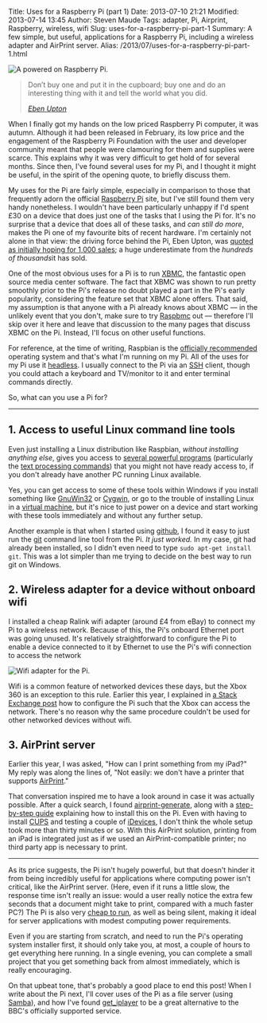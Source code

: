 Title: Uses for a Raspberry Pi (part 1)
Date: 2013-07-10 21:21
Modified: 2013-07-14 13:45
Author: Steven Maude
Tags: adapter, Pi, Airprint, Raspberry, wireless, wifi
Slug: uses-for-a-raspberry-pi-part-1
Summary: A few simple, but useful, applications for a Raspberry Pi, including a wireless adapter and AirPrint server.
Alias: /2013/07/uses-for-a-raspberry-pi-part-1.html

<img class="article-image" src="{static}/images/2013/Raspberry_Pi.jpg" alt="A powered on Raspberry Pi.">

<blockquote>
  <p>Don’t buy one and put it in the cupboard; buy one and do an
  interesting thing with it and tell the world what you did.
  </p>
  <cite><a href="http://www.dailybrink.com/?p=3304">Eben Upton</a></cite>
</blockquote>

When I finally got my hands on the low priced Raspberry Pi computer, it
was autumn. Although it had been released in February, its low price and
the engagement of the Raspberry Pi Foundation with the user and
developer community meant that people were clamouring for them and
supplies were scarce. This explains why it was very difficult to get
hold of for several months. Since then, I've found several uses for my
Pi, and I thought it might be useful, in the spirit of the opening
quote, to briefly discuss them.

My uses for the Pi are fairly simple, especially in comparison to those
that frequently adorn the official [Raspberry
Pi](http://www.raspberrypi.org/) site, but I've still found them very
handy nonetheless. I wouldn't have been particularly unhappy if I'd
spent £30 on a device that does just one of the tasks that I using the
Pi for. It's no surprise that a device that does all of these tasks, and
*can still do more*, makes the Pi one of my favourite bits of recent
hardware. I'm certainly not alone in that view: the driving force behind
the Pi, Eben Upton, was [quoted as initially hoping for 1,000
sales](http://www.zdnet.com/we-thought-wed-sell-1000-the-inside-story-of-the-raspberry-pi-7000009718/);
a huge underestimate from the *hundreds of thousands*it has sold.

One of the most obvious uses for a Pi is to run [XBMC](http://xbmc.org),
the fantastic open source media center software. The fact that XBMC was
shown to run pretty smoothly prior to the Pi's release no doubt played a
part in the Pi's early popularity, considering the feature set that XBMC
alone offers. That said, my assumption is that anyone with a Pi already
knows about XBMC — in the unlikely event that you don't, make sure to
try [Raspbmc](http://www.raspbmc.com/) out — therefore I'll skip over it
here and leave that discussion to the many pages that discuss XBMC on
the Pi. Instead, I'll focus on other useful functions.

For reference, at the time of writing, Raspbian is the [officially
recommended](http://www.raspberrypi.org/downloads) operating system and
that's what I'm running on my Pi. All of the uses for my Pi use it
[headless](https://en.wikipedia.org/wiki/Headless_system). I usually
connect to the Pi via an
[SSH](https://en.wikipedia.org/wiki/Secure_Shell) client, though you
could attach a keyboard and TV/monitor to it and enter terminal commands
directly.

So, what can you use a Pi for?

* * * * *

## 1. Access to useful Linux command line tools

Even just installing a Linux distribution like Raspbian, *without
installing anything else*, gives you access to [several powerful
programs](https://en.wikipedia.org/wiki/List_of_Unix_utilities)
(particularly the [text processing
commands](https://github.com/nschneid/unix-text-commands)) that you
might not have ready access to, if you don't already have another PC
running Linux available.

Yes, you can get access to some of these tools within Windows if you
install something like [GnuWin32](http://gnuwin32.sourceforge.net/) or
[Cygwin](http://www.cygwin.com/), or go to the trouble of installing
Linux in a [virtual machine](https://www.virtualbox.org/), but it's nice
to just power on a device and start working with these tools immediately
and without any further setup.

Another example is that when I started using
[github](https://github.com/StevenMaude), I found it easy to just run
the [git](http://git-scm.com/) command line tool from the Pi. *It just
worked.* In my case, git had already been installed, so I didn't even
need to type `sudo apt-get install git`. This was a lot
simpler than me trying to decide on the best way to run git on Windows.

## 2. Wireless adapter for a device without onboard wifi

I installed a cheap Ralink wifi adapter (around £4 from eBay) to connect
my Pi to a wireless network. Because of this, the Pi's onboard Ethernet
port was going unused. It's relatively straightforward to configure the
Pi to enable a device connected to it by Ethernet to use the Pi's wifi
connection to access the network

<img class="article-image" src="{static}/images/2013/Wifi_dongle.jpg" alt="Wifi adapter for the Pi.">

Wifi is a common feature of networked devices these days, but the Xbox
360 is an exception to this rule. Earlier this year, I explained in [a
Stack Exchange post](http://unix.stackexchange.com/a/64353) how to
configure the Pi such that the Xbox can access the network. There's no
reason why the same procedure couldn't be used for other networked
devices without wifi.

## 3. AirPrint server

Earlier this year, I was asked, "How can I print something from my
iPad?"
My reply was along the lines of, "Not easily: we don't have a printer
that supports [AirPrint](http://support.apple.com/kb/ht4356)."

That conversation inspired me to have a look around in case it was
actually possible. After a quick search, I found
[airprint-generate](https://github.com/tjfontaine/airprint-generate),
along with a [step-by-step
guide](http://the.taoofmac.com/space/blog/2012/12/16/1730) explaining
how to install this on the Pi. Even with having to install
[CUPS](http://www.cups.org/) and testing a couple of
[iDevices](https://en.wikipedia.org/wiki/IDevice), I don't think the
whole setup took more than thirty minutes or so. With this AirPrint
solution, printing from an iPad is integrated just as if we used an
AirPrint-compatible printer; no third party app is necessary to print.

* * * * *

As its price suggests, the Pi isn't hugely powerful, but that doesn't
hinder it from being incredibly useful for applications where computing
power isn't critical, like the AirPrint server. (Here, even if it runs a
little slow, the response time isn't really an issue: would a user
really notice the extra few seconds that a document might take to print,
compared with a much faster PC?) The Pi is also very [cheap to
run](http://www.raspberrypi.org/phpBB3/viewtopic.php?t=18043), as well
as being silent, making it ideal for server applications with modest
computing power requirements.

Even if you are starting from scratch, and need to run the Pi's
operating system installer first, it should only take you, at most, a
couple of hours to get everything here running. In a single evening, you
can complete a small project that you get something back from almost
immediately, which is really encouraging.

On that upbeat tone, that's probably a good place to end this post! When
I write about the Pi next, I'll cover uses of the Pi as a file server
(using [Samba](http://www.samba.org/)), and how I've found
[get_iplayer](http://www.infradead.org/get_iplayer/html/get_iplayer.html)
to be a great alternative to the BBC's officially supported service.
